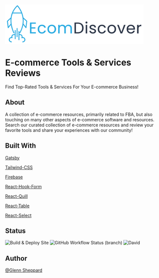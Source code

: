 <img src="/src/images/logo_ecomdiscover.png" alt="EcomDiscover Logo" height="128" />

# E-commerce Tools & Services Reviews

Find Top-Rated Tools & Services For Your E-commerce Business!

## About

A collection of e-commerce resources, primarily related to FBA, but also touching on many other aspects of e-commerce software and resources. 
Search our curated collection of e-commerce resources and review your favorite tools and share your experiences with our community!


## Built With

[Gatsby](https://github.com/gatsbyjs/gatsby)

[Tailwind-CSS](https://tailwindcss.com)

[Firebase](https://firebase.io)

[React-Hook-Form](https://react-hook-form.com/)

[React-Quill](https://github.com/zenoamaro/react-quill)

[React-Table](https://github.com/tannerlinsley/react-table)

[React-Select](https://react-select.com/home)

## Status

![Build & Deploy Site](https://github.com/glennsyang/ecomdiscover/workflows/Build%20&%20Deploy%20Site/badge.svg?branch=release)
![GitHub Workflow Status (branch)](https://img.shields.io/github/workflow/status/glennsyang/ecomdiscover/Build%20&%20Deploy%20Site/release) ![David](https://img.shields.io/david/dev/glennsyang/ecomdiscover)

## Author

[@Glenn Sheppard](https://glennsheppard.dev)
                           